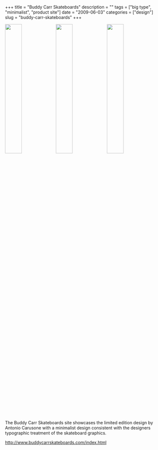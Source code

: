 +++
title = "Buddy Carr Skateboards"
description = ""
tags = ["big type", "minimalist", "product site"]
date = "2009-06-03"
categories = ["design"]
slug = "buddy-carr-skateboards"
+++


<div id="screens-thumbs" class="clearfix mt1-5">
<a href="/media/design/buddycarskateboards-1.jpg" class="group" rel="group"><img src="/media/design/buddycarskateboards-1.png" alt="" class="thumb" style="width: 33%; max-width: 33%;padding: 0 1px 1px 0" /></a><a href="/media/design/buddycarskateboards-2.jpg" class="group" rel="group"><img src="/media/design/buddycarskateboards-2.png" alt="" class="thumb" style="width: 33%; max-width: 33%;padding: 0 1px 1px 0" /></a><a href="/media/design/buddycarskateboards-3.jpg" class="group" rel="group"><img src="/media/design/buddycarskateboards-3.png" alt="" class="thumb" style="width: 33%; max-width: 33%;padding: 0 1px 1px 0" /></a>
</div>   
<p>The Buddy Carr Skateboards site showcases the limited edition design by Antonio Carusone with a minimalist design consistent with the designers typographic treatment of the skateboard graphics.</p>
<p><a href="http://www.buddycarrskateboards.com/index.html">http://www.buddycarrskateboards.com/index.html</a></p>  
